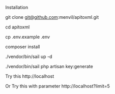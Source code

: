 Installation

git clone git@github.com:menvil/apitoxml.git

cd apitoxml

cp .env.example .env

composer install

./vendor/bin/sail up -d

./vendor/bin/sail php artisan key:generate

Try this http://localhost

Or Try this with parameter http://localhost?limit=5
